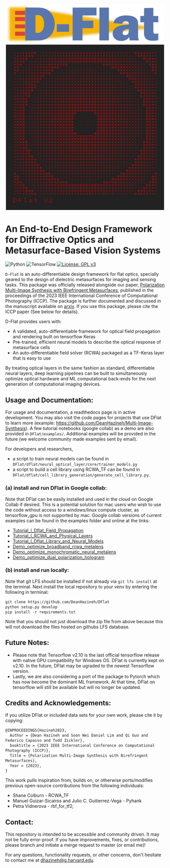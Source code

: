 <div align="center">
  <img src=/docs/imgs/DFlat_Long.png alt="Dflat" width="500"/>
</div>
<div align="center">
  <img src=/docs/imgs/autoGDS_metalens.png alt="Dflat" width="500"/>
</div>

# An End-to-End Design Framework for Diffractive Optics and Metasurface-Based Vision Systems
![Python](https://img.shields.io/badge/python-3670A0?style=for-the-badge&logo=python&logoColor=ffdd54)
![TensorFlow](https://img.shields.io/badge/TensorFlow-%23FF6F00.svg?style=for-the-badge&logo=TensorFlow&logoColor=white)
[![License: GPL v3](https://img.shields.io/badge/License-GPLv3-blue.svg)](https://www.gnu.org/licenses/gpl-3.0)

`D-Flat` is an auto-differentiable design framework for flat optics, specially geared to the design of dielectric metasurfaces for imaging and sensing tasks. This package was officially released alongside our paper,  <a href="https://deanhazineh.github.io/publications/Multi_Image_Synthesis/combined_paper.pdf" target="_blank"> Polarization Multi-Image Synthesis with Birefringent Metasurfaces</a>, published in the proceedings of the 2023 IEEE International Conference of Computational Photography (ICCP). The package is further documented and discussed in the manuscript available on <a href="https://arxiv.org/abs/2207.14780" target="_blank">arxiv</a>. If you use this package, please cite the ICCP paper (See below for details). 

D-Flat provides users with:
- A validated, auto-differentiable framework for optical field propagation and rendering built on tensorflow Keras
- Pre-trained, efficient neural models to describe the optical response of metasurface cells
- An auto-differentiable field solver (RCWA) packaged as a TF-Keras layer that is easy to use

By treating optical layers in the same fashion as standard, differentiable neural layers, deep learning pipelines can be built to simultaneously optimize optical hardware and ML computational back-ends for the next generation of computational imaging devices.

## Usage and Documentation:

For usage and documentation, a readthedocs page is in active development. You may also visit the code pages for projects that use DFlat to learn more (example: https://github.com/DeanHazineh/Multi-Image-Synthesis). A few tutorial notebooks (google collab) as a demo are also provided in `DFlat/examples/`. Additional examples will be provided in the future (we welcome community made examples sent by email).

For developers and researchers,

- a script to train neural models can be found in `DFlat/dflat/neural_optical_layer/core/trainer_models.py`
- a script to build a cell library using RCWA_TF can be found in `DFlat/dflat/cell_library_generation/generate_cell_library.py`.

### (a) install and run DFlat in Google collab:

Note that DFlat can be easily installed and used in the cloud on Google Collab if desired. This is a potential solution for mac users who wish to use the code without access to a windows/linux compute cluster,  as tensorflow_gpu is not supported by mac.
Google collab versions of current examples can be found in the examples folder and online at the links:
- <a href="https://colab.research.google.com/drive/1MknLVB6cQ1GQ2xRfHhlAfCQPiWXLHUM3?usp=sharing" target="_blank">Tutorial_I_Dflat_Field_Propagation</a>
- <a href="https://colab.research.google.com/drive/162Fg0P_QGiddUUeXUrJhikAdy2qpNXpc?usp=sharing" target="_blank">Tutorial_I_RCWA_and_Physical_Layers</a>
- <a href="https://colab.research.google.com/drive/1a27zLKMXfObyjQDF5nWZ9ug-7jWzmQer?usp=sharing" target="_blank">Tutorial_I_Dflat_Library_and_Neural_Models </a>
- <a href="https://colab.research.google.com/drive/1uGNU0PsCUunibnkyLZUnGa4Y54vj6XZ3?usp=sharing" target="_blank">Demo_optimize_broadband_rcwa_metalens</a>
- <a href="https://colab.research.google.com/drive/1F2KR87CHTBnMHkAHDb04F3FBHE0iUueV?usp=sharing" target="_blank">Demo_optimize_monochromatic_neural_metalens</a>
- <a href="https://colab.research.google.com/drive/1an1HWkMf0ynw0F1YZx5s82pKVwxw2E0X?usp=sharing" target="_blank">Demo_optimize_dual_polarization_hologram</a>

### (b) install and run locally:

Note that git LFS should be installed if not already via `git lfs install` at the terminal. Next install the local repository to your venv by entering the following in terminal:

```
git clone https://github.com/DeanHazineh/DFlat
python setup.py develop
pip install -r requirements.txt
```

Note that you should not just download the zip file from above because this will not download the files hosted on githubs LFS database.

## Future Notes:

- Please note that Tensorflow v2.10 is the last official tensorflow release with native GPU compatibility for Windows OS. DFlat is currently kept on v2.10. In the future, DFlat may be ugraded to the newest Tensorflow version.
- Lastly, we are also considering a port of the package to Pytorch which has now become the dominant ML framework. At that time, DFlat on tensorflow will still be available but will no longer be updated.

## Credits and Acknowledgements:
If you utilize DFlat or included data sets for your own work, please cite it by copying:

```
@INPROCEEDINGS{Hazineh2023,
  Author = {Dean Hazineh and Soon Wei Daniel Lim and Qi Guo and Federico Capasso and Todd Zickler},
  booktitle = {2023 IEEE International Conference on Computational Photography (ICCP)}, 
  Title = {Polarization Multi-Image Synthesis with Birefringent Metasurfaces},
  Year = {2023},
}
```

This work pulls inspiration from, builds on, or otherwise ports/modifies previous open-source contributions from the following individuals:
 * Shane Colburn - RCWA_TF
 * Manuel Guizar-Sicairos and Julio C. Guitierrez-Vega - Pyhank
 * Petra Vidnerova - rbf_for_tf2; 
 
## Contact:
This repository is intended to be accessible and community driven. It may not be fully error-proof.
If you have improvements, fixes, or contributions, please branch and initiate a merge request to master (or email me)!

For any questions, functionality requests, or other concerns, don't hesitate to contact me at dhazineh@g.harvard.edu. 

